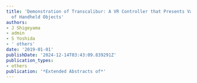 ```yaml
---
title: 'Demonstration of Transcalibur: A VR Controller that Presents Various Shapes
  of Handheld Objects'
authors:
- J Shigeyama
- admin
- S Yoshida
- ' others'
date: '2019-01-01'
publishDate: '2024-12-14T03:43:09.839291Z'
publication_types:
- others
publication: '*Extended Abstracts of*'
---
```

